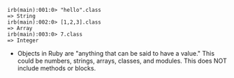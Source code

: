 ```
irb(main):001:0> "hello".class
=> String
irb(main):002:0> [1,2,3].class
=> Array
irb(main):003:0> 7.class
=> Integer
```  
- Objects in Ruby are "anything that can be said to have a value." This could be numbers, strings, arrays, classes, and modules. This does NOT include methods or blocks.
